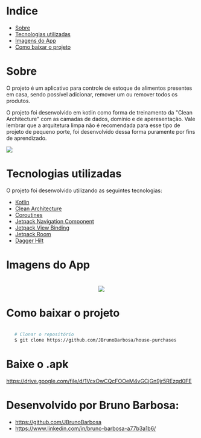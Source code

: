 # Indice

- [Sobre](#sobre)
- [Tecnologias utilizadas](#tecnologias-utilizadas)
- [Imagens do App](#imagens-do-app)
- [Como baixar o projeto](#como-baixar-o-projeto)

# Sobre
O projeto é um aplicativo para controle de estoque de alimentos presentes em casa, sendo possível adicionar, remover um ou remover todos os produtos.

O projeto foi desenvolvido em kotlin como forma de treinamento da "Clean Architecture" com as camadas de dados, domínio e de aperesentação. 
Vale lembrar que a arquitetura limpa não é recomendada para esse tipo de projeto de pequeno porte, foi desenvolvido dessa forma puramente por fins de aprendizado.

<img src = "https://imgur.com/f4OhfKS.png">


# Tecnologias utilizadas

O projeto foi desenvolvido utilizando as seguintes tecnologias:

- [Kotlin](https://developer.android.com/kotlin)
- [Clean Architecture](https://medium.com/android-dev-br/clean-architecture-para-android-eb492513263e)
- [Coroutines](https://developer.android.com/kotlin/coroutines?gclid=Cj0KCQjw6s2IBhCnARIsAP8RfAjq6e12bje08PfMR8fBRTLTdoYFC0oSvggRz4NMAalPnErSDiRslIYaAlmBEALw_wcB&gclsrc=aw.ds)
- [Jetpack Navigation Component](https://developer.android.com/guide/navigation/navigation-getting-started)
- [Jetpack View Binding](https://developer.android.com/topic/libraries/view-binding)
- [Jetpack Room](https://developer.android.com/jetpack/androidx/releases/room)
- [Dagger Hilt](https://developer.android.com/training/dependency-injection/hilt-android)

# Imagens do App

<h1 align= 'center'>

<img src = "https://imgur.com/2x5lFqv.png">

</h1>

# Como baixar o projeto

```bash

   # Clonar o repositório
   $ git clone https://github.com/JBrunoBarbosa/house-purchases

```
# Baixe o .apk

https://drive.google.com/file/d/1VcxOwCQcFOOeM4vGCjGn9jr5REzqd0FE

# Desenvolvido por Bruno Barbosa:

- https://github.com/JBrunoBarbosa
- https://www.linkedin.com/in/bruno-barbosa-a77b3a1b6/
               
